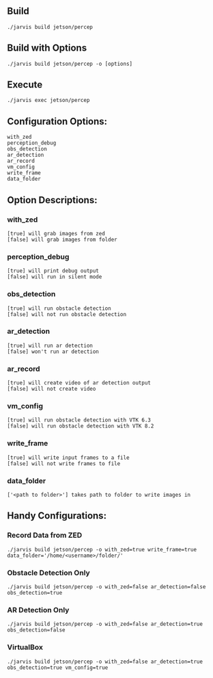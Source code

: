 ## Build
    ./jarvis build jetson/percep

## Build with Options
    ./jarvis build jetson/percep -o [options]

## Execute
    ./jarvis exec jetson/percep

## Configuration Options:
    with_zed
    perception_debug
    obs_detection
    ar_detection
    ar_record
    vm_config
    write_frame
    data_folder

## Option Descriptions:

### with_zed
    [true] will grab images from zed
    [false] will grab images from folder

### perception_debug
    [true] will print debug output
    [false] will run in silent mode

### obs_detection
    [true] will run obstacle detection
    [false] will not run obstacle detection

### ar_detection
    [true] will run ar detection
    [false] won't run ar detection

### ar_record
    [true] will create video of ar detection output
    [false] will not create video

### vm_config
    [true] will run obstacle detection with VTK 6.3
    [false] will run obstacle detection with VTK 8.2

### write_frame
    [true] will write input frames to a file
    [false] will not write frames to file

### data_folder
    ['<path to folder>'] takes path to folder to write images in

## Handy Configurations:

### Record Data from ZED
    ./jarvis build jetson/percep -o with_zed=true write_frame=true data_folder='/home/<username>/folder/'

### Obstacle Detection Only
    ./jarvis build jetson/percep -o with_zed=false ar_detection=false obs_detection=true

### AR Detection Only
    ./jarvis build jetson/percep -o with_zed=false ar_detection=true obs_detection=false

### VirtualBox
    ./jarvis build jetson/percep -o with_zed=false ar_detection=true obs_detection=true vm_config=true
